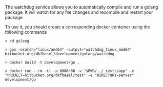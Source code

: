 The watchdog service allows you to automatically compile and run a golang package.
It will watch for any file changes and recompile and restart your package.

To use it, you should create a corresponding docker container using the
following commands

```
> cd golang

> gox -osarch="linux/amd64" -output="watchdog_linux_amd64" bitbucket.org/dkfbasel/development/golang/watchdog

> docker build -t development/go .

> docker run --rm -ti -p 8080:80 -v "$PWD/../_test:/app" -e "PROJECT=bitbucket.org/dkfbasel/test" -e "DIRECTORY=server" development/go
```
